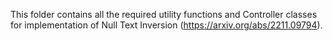This folder contains all the required utility functions and Controller classes for implementation of Null Text Inversion (https://arxiv.org/abs/2211.09794).
